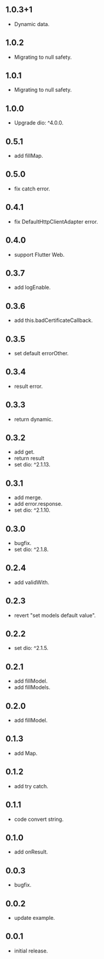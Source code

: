 ## 1.0.3+1

* Dynamic data.

## 1.0.2

* Migrating to null safety.

## 1.0.1

* Migrating to null safety.

## 1.0.0

* Upgrade dio: ^4.0.0.

## 0.5.1

* add fillMap.

## 0.5.0

* fix catch error.

## 0.4.1

* fix DefaultHttpClientAdapter error.

## 0.4.0

* support Flutter Web.

## 0.3.7

* add logEnable.

## 0.3.6

* add this.badCertificateCallback.

## 0.3.5

* set default errorOther.

## 0.3.4

* result error.

## 0.3.3

* return dynamic.

## 0.3.2

* add get.
* return result
* set dio: ^2.1.13.

## 0.3.1

* add merge.
* add error.response.
* set dio: ^2.1.10.

## 0.3.0

* bugfix.
* set dio: ^2.1.8.

## 0.2.4

* add validWith.

## 0.2.3

* revert "set models default value".

## 0.2.2

* set dio: ^2.1.5.

## 0.2.1

* add fillModel<T>.
* add fillModels<T>.

## 0.2.0

* add fillModel.

## 0.1.3

* add Map.

## 0.1.2

* add try catch.

## 0.1.1

* code convert string.

## 0.1.0

* add onResult.

## 0.0.3

* bugfix.

## 0.0.2

* update example.

## 0.0.1

* initial release.
